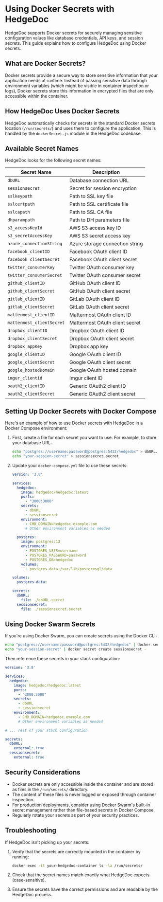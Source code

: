 # Using Docker Secrets with HedgeDoc

HedgeDoc supports Docker secrets for securely managing sensitive configuration values like database credentials, API keys, and session secrets. This guide explains how to configure HedgeDoc using Docker secrets.

## What are Docker Secrets?

Docker secrets provide a secure way to store sensitive information that your application needs at runtime. Instead of passing sensitive data through environment variables (which might be visible in container inspection or logs), Docker secrets store this information in encrypted files that are only accessible within the container.

## How HedgeDoc Uses Docker Secrets

HedgeDoc automatically checks for secrets in the standard Docker secrets location (`/run/secrets/`) and uses them to configure the application. This is handled by the `dockerSecret.js` module in the HedgeDoc codebase.

## Available Secret Names

HedgeDoc looks for the following secret names:

| Secret Name | Description |
|-------------|-------------|
| `dbURL` | Database connection URL |
| `sessionsecret` | Secret for session encryption |
| `sslkeypath` | Path to SSL key file |
| `sslcertpath` | Path to SSL certificate file |
| `sslcapath` | Path to SSL CA file |
| `dhparampath` | Path to DH parameters file |
| `s3_accessKeyId` | AWS S3 access key ID |
| `s3_secretAccessKey` | AWS S3 secret access key |
| `azure_connectionString` | Azure storage connection string |
| `facebook_clientID` | Facebook OAuth client ID |
| `facebook_clientSecret` | Facebook OAuth client secret |
| `twitter_consumerKey` | Twitter OAuth consumer key |
| `twitter_consumerSecret` | Twitter OAuth consumer secret |
| `github_clientID` | GitHub OAuth client ID |
| `github_clientSecret` | GitHub OAuth client secret |
| `gitlab_clientID` | GitLab OAuth client ID |
| `gitlab_clientSecret` | GitLab OAuth client secret |
| `mattermost_clientID` | Mattermost OAuth client ID |
| `mattermost_clientSecret` | Mattermost OAuth client secret |
| `dropbox_clientID` | Dropbox OAuth client ID |
| `dropbox_clientSecret` | Dropbox OAuth client secret |
| `dropbox_appKey` | Dropbox app key |
| `google_clientID` | Google OAuth client ID |
| `google_clientSecret` | Google OAuth client secret |
| `google_hostedDomain` | Google OAuth hosted domain |
| `imgur_clientid` | Imgur client ID |
| `oauth2_clientID` | Generic OAuth2 client ID |
| `oauth2_clientSecret` | Generic OAuth2 client secret |

## Setting Up Docker Secrets with Docker Compose

Here's an example of how to use Docker secrets with HedgeDoc in a Docker Compose environment:

1. First, create a file for each secret you want to use. For example, to store your database URL:

   ```bash
   echo "postgres://username:password@postgres:5432/hedgedoc" > dbURL.secret
   echo "your-session-secret" > sessionsecret.secret
   ```

2. Update your `docker-compose.yml` file to use these secrets:

   ```yaml
   version: '3.8'

   services:
     hedgedoc:
       image: hedgedoc/hedgedoc:latest
       ports:
         - "3000:3000"
       secrets:
         - dbURL
         - sessionsecret
       environment:
         - CMD_DOMAIN=hedgedoc.example.com
         # Other environment variables as needed

     postgres:
       image: postgres:13
       environment:
         - POSTGRES_USER=username
         - POSTGRES_PASSWORD=password
         - POSTGRES_DB=hedgedoc
       volumes:
         - postgres-data:/var/lib/postgresql/data

   volumes:
     postgres-data:

   secrets:
     dbURL:
       file: ./dbURL.secret
     sessionsecret:
       file: ./sessionsecret.secret
   ```

## Using Docker Swarm Secrets

If you're using Docker Swarm, you can create secrets using the Docker CLI:

```bash
echo "postgres://username:password@postgres:5432/hedgedoc" | docker secret create dbURL -
echo "your-session-secret" | docker secret create sessionsecret -
```

Then reference these secrets in your stack configuration:

```yaml
version: '3.8'

services:
  hedgedoc:
    image: hedgedoc/hedgedoc:latest
    ports:
      - "3000:3000"
    secrets:
      - dbURL
      - sessionsecret
    environment:
      - CMD_DOMAIN=hedgedoc.example.com
      # Other environment variables as needed

# ... rest of your stack configuration

secrets:
  dbURL:
    external: true
  sessionsecret:
    external: true
```

## Security Considerations

- Docker secrets are only accessible inside the container and are stored as files in the `/run/secrets/` directory.
- The content of these files is never logged or exposed through container inspection.
- For production deployments, consider using Docker Swarm's built-in secret management rather than file-based secrets in Docker Compose.
- Regularly rotate your secrets as part of your security practices.

## Troubleshooting

If HedgeDoc isn't picking up your secrets:

1. Verify that the secrets are correctly mounted in the container by running:
   ```bash
   docker exec -it your-hedgedoc-container ls -la /run/secrets/
   ```

2. Check that the secret names match exactly what HedgeDoc expects (case-sensitive).

3. Ensure the secrets have the correct permissions and are readable by the HedgeDoc process.
